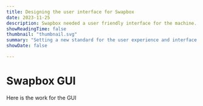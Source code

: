 ```yaml
---
title: Designing the user interface for Swapbox
date: 2023-11-25
description: Swapbox needed a user friendly interface for the machine. \
showReadingTime: false
thumbnail: "thumbnail.svg"
summary: "Setting a new standard for the user experience and interface of crypto ATMs, focusing on emerging economies."
showDate: false

---
```


# Swapbox GUI
 Here is the work for the GUI

